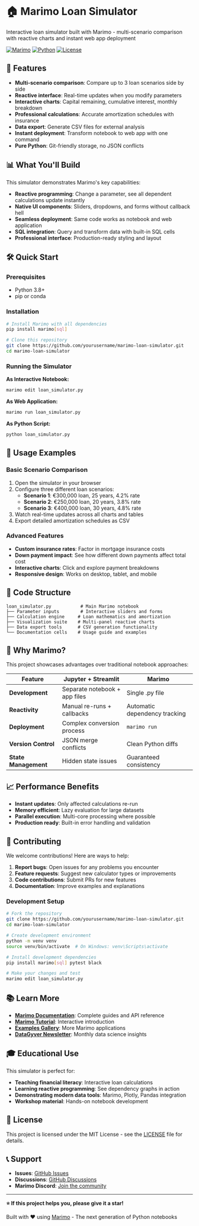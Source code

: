 # 🏠 Marimo Loan Simulator

Interactive loan simulator built with Marimo - multi-scenario comparison with reactive charts and instant web app deployment

[![Marimo](https://img.shields.io/badge/Built%20with-Marimo-blue)](https://marimo.io)
[![Python](https://img.shields.io/badge/Python-3.8%2B-green)](https://python.org)
[![License](https://img.shields.io/badge/License-MIT-yellow.svg)](LICENSE)

## 🚀 Features

- **Multi-scenario comparison**: Compare up to 3 loan scenarios side by side
- **Reactive interface**: Real-time updates when you modify parameters
- **Interactive charts**: Capital remaining, cumulative interest, monthly breakdown
- **Professional calculations**: Accurate amortization schedules with insurance
- **Data export**: Generate CSV files for external analysis
- **Instant deployment**: Transform notebook to web app with one command
- **Pure Python**: Git-friendly storage, no JSON conflicts

## 📊 What You'll Build

This simulator demonstrates Marimo's key capabilities:

- **Reactive programming**: Change a parameter, see all dependent calculations update instantly
- **Native UI components**: Sliders, dropdowns, and forms without callback hell
- **Seamless deployment**: Same code works as notebook and web application
- **SQL integration**: Query and transform data with built-in SQL cells
- **Professional interface**: Production-ready styling and layout

## 🛠️ Quick Start

### Prerequisites

- Python 3.8+
- pip or conda

### Installation

```bash
# Install Marimo with all dependencies
pip install marimo[sql]

# Clone this repository
git clone https://github.com/yourusername/marimo-loan-simulator.git
cd marimo-loan-simulator
```

### Running the Simulator

**As Interactive Notebook:**
```bash
marimo edit loan_simulator.py
```

**As Web Application:**
```bash
marimo run loan_simulator.py
```

**As Python Script:**
```bash
python loan_simulator.py
```

## 🎯 Usage Examples

### Basic Scenario Comparison

1. Open the simulator in your browser
2. Configure three different loan scenarios:
   - **Scenario 1**: €300,000 loan, 25 years, 4.2% rate
   - **Scenario 2**: €250,000 loan, 20 years, 3.8% rate  
   - **Scenario 3**: €400,000 loan, 30 years, 4.8% rate
3. Watch real-time updates across all charts and tables
4. Export detailed amortization schedules as CSV

### Advanced Features

- **Custom insurance rates**: Factor in mortgage insurance costs
- **Down payment impact**: See how different down payments affect total cost
- **Interactive charts**: Click and explore payment breakdowns
- **Responsive design**: Works on desktop, tablet, and mobile

## 🔧 Code Structure

```
loan_simulator.py           # Main Marimo notebook
├── Parameter inputs        # Interactive sliders and forms
├── Calculation engine     # Loan mathematics and amortization
├── Visualization suite    # Multi-panel reactive charts
├── Data export tools      # CSV generation functionality
└── Documentation cells    # Usage guide and examples
```

## 🌟 Why Marimo?

This project showcases advantages over traditional notebook approaches:

| Feature | Jupyter + Streamlit | Marimo |
|---------|-------------------|--------|
| **Development** | Separate notebook + app files | Single .py file |
| **Reactivity** | Manual re-runs + callbacks | Automatic dependency tracking |
| **Deployment** | Complex conversion process | `marimo run` |
| **Version Control** | JSON merge conflicts | Clean Python diffs |
| **State Management** | Hidden state issues | Guaranteed consistency |

## 📈 Performance Benefits

- **Instant updates**: Only affected calculations re-run
- **Memory efficient**: Lazy evaluation for large datasets
- **Parallel execution**: Multi-core processing where possible
- **Production ready**: Built-in error handling and validation

## 🤝 Contributing

We welcome contributions! Here are ways to help:

1. **Report bugs**: Open issues for any problems you encounter
2. **Feature requests**: Suggest new calculator types or improvements
3. **Code contributions**: Submit PRs for new features
4. **Documentation**: Improve examples and explanations

### Development Setup

```bash
# Fork the repository
git clone https://github.com/yourusername/marimo-loan-simulator.git
cd marimo-loan-simulator

# Create development environment
python -m venv venv
source venv/bin/activate  # On Windows: venv\Scripts\activate

# Install development dependencies
pip install marimo[sql] pytest black

# Make your changes and test
marimo edit loan_simulator.py
```

## 📚 Learn More

- **[Marimo Documentation](https://docs.marimo.io)**: Complete guides and API reference
- **[Marimo Tutorial](https://marimo.io/tutorial)**: Interactive introduction
- **[Examples Gallery](https://marimo.io/gallery)**: More Marimo applications
- **[DataGyver Newsletter](https://glups.uno/HZ3vzW)**: Monthly data science insights

## 🎓 Educational Use

This simulator is perfect for:

- **Teaching financial literacy**: Interactive loan calculations
- **Learning reactive programming**: See dependency graphs in action
- **Demonstrating modern data tools**: Marimo, Plotly, Pandas integration
- **Workshop material**: Hands-on notebook development

## 📄 License

This project is licensed under the MIT License - see the [LICENSE](LICENSE) file for details.

## 📞 Support

- **Issues**: [GitHub Issues](https://github.com/yourusername/marimo-loan-simulator/issues)
- **Discussions**: [GitHub Discussions](https://github.com/yourusername/marimo-loan-simulator/discussions)
- **Marimo Discord**: [Join the community](https://discord.gg/JE7nhX6mD8)

---

**⭐ If this project helps you, please give it a star!**

Built with ❤️ using [Marimo](https://marimo.io) - The next generation of Python notebooks
